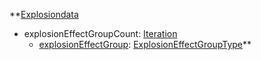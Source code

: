 **[Explosiondata](RebellionExplosiondata.md)
  * explosionEffectGroupCount: [Iteration](Iteration.md)
    * [explosionEffectGroup](RebellionExplosionEffectGroupType.md): [ExplosionEffectGroupType](ExplosionEffectGroupType.md)**

